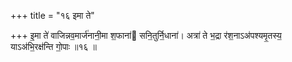 +++
title = "१६ इमा ते"

+++
इ॒मा ते॑ वाजिन्नव॒मार्ज॑नानी॒मा श॒फाना॑ सनि॒तुर्नि॒धाना॑। अत्रा॑ ते भ॒द्रा र॑श॒नाऽअ॑पश्यमृ॒तस्य॒ याऽअ॑भि॒रक्ष॑न्ति गो॒पाः ॥१६ ॥